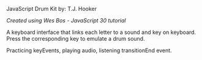 JavaScript Drum Kit
by: T.J. Hooker

*Created using Wes Bos - JavaScript 30 tutorial*

A keyboard interface that links each letter to a sound and key on keyboard.
Press the corresponding key to emulate a drum sound. 

Practicing keyEvents, playing audio, listening transitionEnd event.